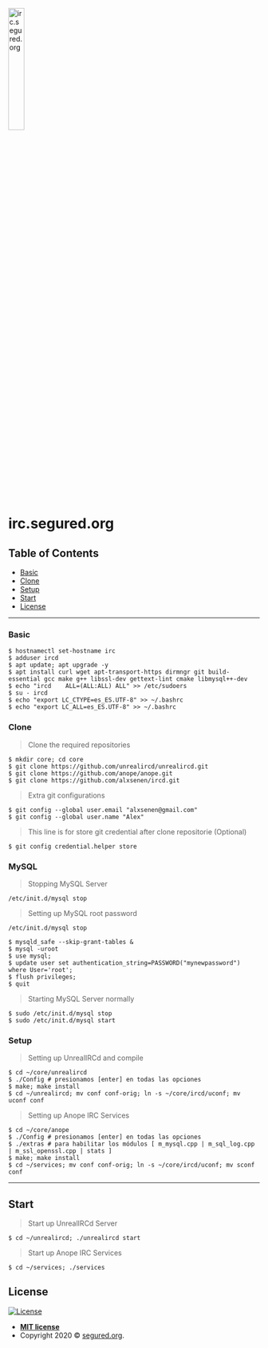 <a href="http://webchat.segured.org"><img src="https://zulipchat.com/static/images/integrations/logos/irc.svg" align="center" width="25%" height="auto" title="irc.segured.org" alt="irc.segured.org"></a>

<!-- [![FVCproductions](https://avatars1.githubusercontent.com/u/4284691?v=3&s=200)](http://fvcproductions.com) -->

# irc.segured.org

## Table of Contents

- [Basic](#basic)
- [Clone](#clone)
- [Setup](#setup)
- [Start](#start)
- [License](#license)

---

### Basic

```shell
$ hostnamectl set-hostname irc
$ adduser ircd
$ apt update; apt upgrade -y
$ apt install curl wget apt-transport-https dirmngr git build-essential gcc make g++ libssl-dev gettext-lint cmake libmysql++-dev
$ echo "ircd	ALL=(ALL:ALL) ALL" >> /etc/sudoers
$ su - ircd
$ echo "export LC_CTYPE=es_ES.UTF-8" >> ~/.bashrc 
$ echo "export LC_ALL=es_ES.UTF-8" >> ~/.bashrc
```

### Clone

> Clone the required repositories

```shell
$ mkdir core; cd core
$ git clone https://github.com/unrealircd/unrealircd.git
$ git clone https://github.com/anope/anope.git
$ git clone https://github.com/alxsenen/ircd.git
```

> Extra git configurations

```shell
$ git config --global user.email "alxsenen@gmail.com"
$ git config --global user.name "Alex"
```
> This line is for store git credential after clone repositorie (Optional)

```shell
$ git config credential.helper store
```

### MySQL

> Stopping MySQL Server

```shel
/etc/init.d/mysql stop
```
> Setting up MySQL root password

```shel
/etc/init.d/mysql stop

$ mysqld_safe --skip-grant-tables &
$ mysql -uroot
$ use mysql;
$ update user set authentication_string=PASSWORD("mynewpassword") where User='root';
$ flush privileges;
$ quit
```

> Starting MySQL Server normally

```shell
$ sudo /etc/init.d/mysql stop
$ sudo /etc/init.d/mysql start
```

### Setup

> Setting up UnrealIRCd and compile

```shell
$ cd ~/core/unrealircd
$ ./Config # presionamos [enter] en todas las opciones
$ make; make install
$ cd ~/unrealircd; mv conf conf-orig; ln -s ~/core/ircd/uconf; mv uconf conf
```

> Setting up Anope IRC Services

```shell
$ cd ~/core/anope
$ ./Config # presionamos [enter] en todas las opciones
$ ./extras # para habilitar los módulos [ m_mysql.cpp | m_sql_log.cpp | m_ssl_openssl.cpp | stats ]
$ make; make install
$ cd ~/services; mv conf conf-orig; ln -s ~/core/ircd/uconf; mv sconf conf
```

---

## Start

> Start up UnrealIRCd Server

```shell
$ cd ~/unrealircd; ./unrealircd start
```

> Start up Anope IRC Services

```shell
$ cd ~/services; ./services
```

## License

[![License](http://img.shields.io/:license-mit-blue.svg?style=flat-square)](http://badges.mit-license.org)

- **[MIT license](http://opensource.org/licenses/mit-license.php)**
- Copyright 2020 © <a href="http://fvcproductions.com" target="_blank">segured.org</a>.

